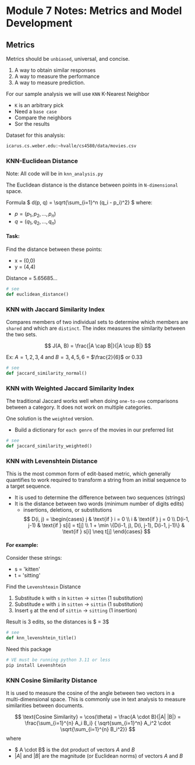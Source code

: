 # Module 7 Notes: Metrics and Model Development


## Metrics

Metrics should be `unbiased`, universal, and concise.
    
1. A way to obtain similar responses
2. A way to measure the performance 
3. A way to measure prediction. 

For our sample analysis we will use `KNN` K-Nearest Neighbor
- `K` is an arbitrary pick
- Need a `base case`
- Compare the neighbors
- Sor the results

Dataset for this analysis: 
```bash
icarus.cs.weber.edu:~hvalle/cs4580/data/movies.csv
```


### KNN-Euclidean Distance

Note: All code will be in `knn_analysis.py`


The Euclidean distance is the distance between points in `N-dimensional` space.

Formula
$
d(p, q) = \sqrt{\sum_{i=1}^n (q_i - p_i)^2}
$
where:
- $p = (p_1, p_2, \dots, p_n)$
- $q = (q_1, q_2, \dots, q_n)$

#### Task: 
Find the distance between these points:
- x = (0,0)
- y = (4,4)

Distance = 5.65685...

```python
# see
def euclidean_distance()
```

### KNN with Jaccard Similarity Index
Compares members of two individual sets to determine which members are `shared` and which are `distinct`. The index measures the similarity between the two sets. 

$$
J(A, B) = \frac{|A \cap B|}{|A \cup B|}
$$

Ex: $A = {1, 2, 3, 4}$ and $B = {3, 4, 5, 6}$ = $\frac{2}{6}$ or $0.33$

```python
# see
def jaccard_similarity_normal()
```

### KNN with Weighted Jaccard Similarity Index
The traditional Jaccard works well when doing `one-to-one` comparisons between a category. It does not work on multiple categories. 

One solution is the `weighted` version. 
- Build a dictionary for `each genre` of the movies in our preferred list 

```python
# see
def jaccard_similarity_weighted()
```

### KNN with Levenshtein Distance
This is the most common form of edit-based metric, which generally quantifies to work required to transform a string from an initial sequence to a target sequence. 
- It is used to determine the difference between two sequences (strings)
- It is the distance between two words (minimum number of digits edits)
    - insertions, deletions, or substitutions
$$
D(i, j) = 
\begin{cases}
j & \text{if } i = 0 \\
i & \text{if } j = 0 \\
D(i-1, j-1) & \text{if } s[i] = t[j] \\
1 + \min \{D(i-1, j), D(i, j-1), D(i-1, j-1)\} & \text{if } s[i] \neq t[j]
\end{cases}
$$

#### For example:
Consider these strings:
- s = 'kitten'
- t = 'sitting'

Find the `Levenshteain` Distance
1. Substitude `k` with `s` in `kitten` -> `sitten` (1 substitution)
2. Substitude `e` with `i` in `sitten` -> `sittin` (1 substitution)
3. Insert `g` at the end of `sittin` -> `sitting` (1 insertion)

Result is 3 edits, so the distances is $ = 3$

```python
# see
def knn_levenshtein_title()
```
Need this package
```bash
# VE must be running python 3.11 or less
pip install Levenshtein
```

### KNN Cosine Similarity Distance
It is used to measure the cosine of the angle between two vectors in a multi-dimensional space. This is commonly use in text analysis to measure similarities between documents. 

$$
\text{Cosine Similarity} = \cos(\theta)  
= \frac{A \cdot B}{|A| |B|} 
= \frac{\sum_{i=1}^{n} A_i B_i} { \sqrt{sum_{i=1}^n} A_i^2 \cdot \sqrt{\sum_{i=1}^{n} B_i^2}}
$$
where 
- $ A \cdot B$ is the dot product of vectors $A$ and $B$
- $|A|$ and $|B|$ are the magnitude (or Euclidean norms) of vectors $A$ and $B$